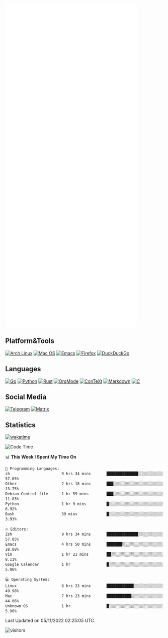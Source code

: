 ![Metrics](https://github.com/SteamedFish/SteamedFish/blob/master/github-metrics.svg)

## Platform&Tools

[![Arch Linux](https://img.shields.io/badge/ArchLinux-1793D1?logo=arch-linux&logoColor=fff&style=flat-square)](https://archlinux.org/)
[![Mac OS](https://img.shields.io/badge/MacOS-000000?style=flat-square&logo=macos&logoColor=F0F0F0)](https://www.apple.com/macos/)
[![Emacs](https://img.shields.io/badge/Emacs-%237F5AB6.svg?&style=flat-square&logo=gnu-emacs&logoColor=white)](https://www.gnu.org/software/emacs/)
[![Firefox](https://img.shields.io/badge/Firefox-FF7139?style=flat-square&logo=Firefox-Browser&logoColor=white)](https://firefox.com/)
[![DuckDuckGo](https://img.shields.io/badge/DuckDuckGo-DE5833?style=flat-square&logo=DuckDuckGo&logoColor=white)](https://duckduckgo.com/)

## Languages

[![Go](https://img.shields.io/badge/Golang-%2300ADD8.svg?style=flat-square&logo=go&logoColor=white)](https://golang.org/)
[![Python](https://img.shields.io/badge/Python-3670A0?style=flat-square&logo=python&logoColor=ffdd54)](https://www.python.org/)
[![Rust](https://img.shields.io/badge/Rust-%23000000.svg?style=flat-square&logo=rust&logoColor=white)](https://www.rust-lang.org/)
[![OrgMode](https://img.shields.io/badge/OrgMode-%23000000.svg?style=flat-square&logo=org&logoColor=white)](https://orgmode.org/)
[![ConTeXt](https://img.shields.io/badge/ConTeXt-%23008080.svg?style=flat-square&logo=latex&logoColor=white)](https://contextgarden.net/)
[![Markdown](https://img.shields.io/badge/MarkDown-%23000000.svg?style=flat-square&logo=markdown&logoColor=white)](https://daringfireball.net/projects/markdown/)
[![C](https://img.shields.io/badge/C-%2300599C.svg?style=flat-square&logo=c&logoColor=white)](https://www.iso.org/standard/74528.html)

## Social Media
[![Telegram](https://img.shields.io/badge/SteamedFish-2CA5E0?style=social&logo=telegram&logoColor=white)](https://t.me/SteamedFish)
[![Matrix](https://img.shields.io/badge/SteamedFish-2CA5E0?style=social&logo=matrix&logoColor=black)](https://matrix.to/#/@i:steamedfish.org)

## Statistics
[![wakatime](https://wakatime.com/badge/user/168280d6-fcf2-4b4f-ad3a-dc4612f35b38.svg)](https://wakatime.com/@168280d6-fcf2-4b4f-ad3a-dc4612f35b38)

<!--START_SECTION:waka-->
![Code Time](http://img.shields.io/badge/Code%20Time-2%2C117%20hrs%2039%20mins-blue)

📊 **This Week I Spent My Time On** 

```text
💬 Programming Languages: 
sh                       9 hrs 34 mins       ██████████████░░░░░░░░░░░   57.05% 
Other                    2 hrs 18 mins       ███░░░░░░░░░░░░░░░░░░░░░░   13.75% 
Debian Control file      1 hr 59 mins        ███░░░░░░░░░░░░░░░░░░░░░░   11.83% 
Python                   1 hr 9 mins         █░░░░░░░░░░░░░░░░░░░░░░░░   6.92% 
Bash                     39 mins             █░░░░░░░░░░░░░░░░░░░░░░░░   3.93%

🔥 Editors: 
Zsh                      9 hrs 34 mins       ██████████████░░░░░░░░░░░   57.05% 
Emacs                    4 hrs 50 mins       ███████░░░░░░░░░░░░░░░░░░   28.88% 
Vim                      1 hr 21 mins        ██░░░░░░░░░░░░░░░░░░░░░░░   8.11% 
Google Calendar          1 hr                █░░░░░░░░░░░░░░░░░░░░░░░░   5.96%

💻 Operating System: 
Linux                    8 hrs 23 mins       ████████████░░░░░░░░░░░░░   49.98% 
Mac                      7 hrs 23 mins       ███████████░░░░░░░░░░░░░░   44.06% 
Unknown OS               1 hr                █░░░░░░░░░░░░░░░░░░░░░░░░   5.96%

```


 Last Updated on 05/11/2022 02:25:05 UTC
<!--END_SECTION:waka-->

![visitors](https://visitor-badge.laobi.icu/badge?page_id=SteamedFish.SteamedFish)
